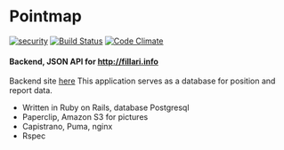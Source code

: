 # Pointmap

[![security](https://hakiri.io/github/Coolnesss/Coordinates/master.svg)](https://hakiri.io/github/Coolnesss/Coordinates/master)
[![Build Status](https://travis-ci.org/Coolnesss/Coordinates.svg)](https://travis-ci.org/Coolnesss/Coordinates)
[![Code Climate](https://codeclimate.com/github/Coolnesss/Coordinates/badges/gpa.svg)](https://codeclimate.com/github/Coolnesss/Coordinates)
#### Backend, JSON API for http://fillari.info
Backend site [here](http://128.199.45.65/)
This application serves as a database for position and report data.

* Written in Ruby on Rails, database Postgresql
* Paperclip, Amazon S3 for pictures
* Capistrano, Puma, nginx
* Rspec
